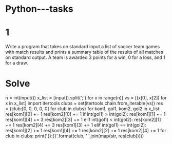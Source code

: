 # Python---tasks
# 1
Write a program that takes on standard input a list of soccer team games with match results and prints a summary table of the results of all matches on standard output.
A team is awarded 3 points for a win, 0 for a loss, and 1 for a draw.
# Solve
n = int(input())
x_list = [input().split(';') for x in range(n)]
vs = [(x[0], x[2]) for x in x_list]
import itertools
clubs = set(itertools.chain.from_iterable(vs))
res = {club:[0, 0, 0, 0, 0] for club in clubs}
for kom1, gol1, kom2, gol2 in x_list:
    res[kom1][0] += 1
    res[kom2][0] += 1
    if int(gol1) > int(gol2):
        res[kom1][1] += 1
        res[kom1][4] += 3
        res[kom2][3] += 1
    elif int(gol1) < int(gol2):
        res[kom2][1] += 1
        res[kom2][4] += 3
        res[kom1][3] += 1
    elif int(gol1) == int(gol2):
        res[kom1][2] += 1
        res[kom1][4] += 1
        res[kom2][2] += 1
        res[kom2][4] += 1
for club in clubs:
    print('{}:{}'.format(club, ' '.join(map(str, res[club]))))
    
